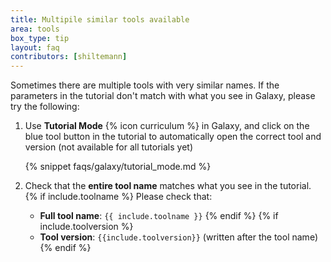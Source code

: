 ```yaml
---
title: Multipile similar tools available
area: tools
box_type: tip
layout: faq
contributors: [shiltemann]
---
```


Sometimes there are multiple tools with very similar names. If the parameters in the tutorial don't match with what you see in Galaxy, please try the following:

1. Use **Tutorial Mode** {% icon curriculum %} in Galaxy, and click on the blue tool button in the tutorial to automatically open the correct tool and version (not available for all tutorials yet)

   {% snippet faqs/galaxy/tutorial_mode.md %}

2. Check that the **entire tool name** matches what you see in the tutorial.
   {% if include.toolname %} Please check that:
   - **Full tool name**: `{{ include.toolname }}`
   {% endif %}
   {% if include.toolversion %}
   - **Tool version**: `{{include.toolversion}}` (written after the tool name)
   {% endif %}

